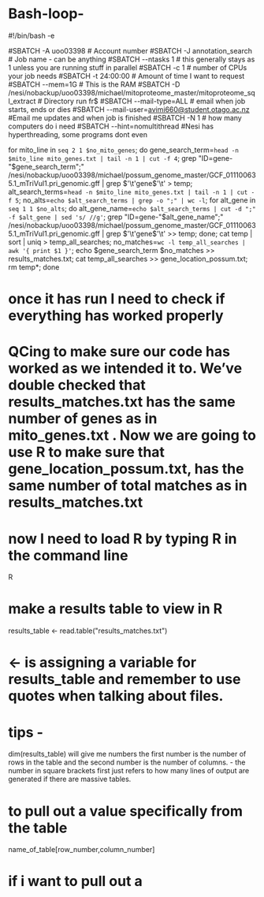 # Bash-loop-
#!/bin/bash -e

#SBATCH -A uoo03398 # Account number
#SBATCH -J annotation_search # Job name	- can be anything
#SBATCH --ntasks 1 # this generally stays as 1 unless you are running stuff in parallel
#SBATCH -c 1 # number of CPUs your job needs
#SBATCH -t 24:00:00 # Amount of	time I want to request 	 
#SBATCH --mem=1G # This is the RAM
#SBATCH -D /nesi/nobackup/uoo03398/michael/mitoproteome_master/mitoproteome_sql_extract # Directory run fr$
#SBATCH --mail-type=ALL	# email	when job starts, ends or dies
#SBATCH --mail-user=avimi660@student.otago.ac.nz #Email	me updates and when job	is finished
#SBATCH -N 1 # how many computers do i need 
#SBATCH --hint=nomultithread #Nesi has hyperthreading, some programs  dont even


for mito_line in `seq 2 1 $no_mito_genes`;
do gene_search_term=`head -n $mito_line mito_genes.txt | tail -n 1 | cut -f 4`;
grep "ID=gene-"$gene_search_term";" /nesi/nobackup/uoo03398/michael/possum_genome_master/GCF_011100635.1_mTriVul1.pri_genomic.gff | grep $'\t'gene$'\t' > temp;
alt_search_terms=`head -n $mito_line mito_genes.txt | tail -n 1 | cut -f 5`;      no_alts=`echo $alt_search_terms | grep -o ";" | wc -l`;
for alt_gene in `seq 1 1 $no_alts`; do alt_gene_name=`echo $alt_search_terms | cut -d ";" -f $alt_gene | sed 's/ //g'`; grep "ID=gene-"$alt_gene_name";" /nesi/nobackup/uoo03398/michael/possum_genome_master/GCF_011100635.1_mTriVul1.pri_genomic.gff | grep $'\t'gene$'\t' >> temp; done;
cat temp | sort | uniq > temp_all_searches;
no_matches=`wc -l temp_all_searches | awk '{ print $1 }'`; echo $gene_search_term $no_matches >> results_matches.txt;
cat temp_all_searches >> gene_location_possum.txt;
rm temp*;
done


# once it has run I need to check if everything has worked properly 
 # QCing to make sure our code has worked as we intended it to. We’ve double checked that results_matches.txt has the same number of genes as in mito_genes.txt . Now we are going to use R to make sure that gene_location_possum.txt, has the same number of total matches as in results_matches.txt
 
 # now I need to load R by typing R in the command line 
 R
 # make a results table to view in R 
 results_table <-  read.table("results_matches.txt")
 # <- is assigning a variable for results_table and remember to use quotes when talking about files. 
 
 # tips - 
 dim(results_table) will give me numbers the first number is the number of rows in the table and the second number is the number of columns. - the number in square brackets first just refers to how many lines of output are generated if there are massive tables. 
 # to pull out a value specifically from the table 
 name_of_table[row_number,column_number] 
 # if i want to pull out a 

